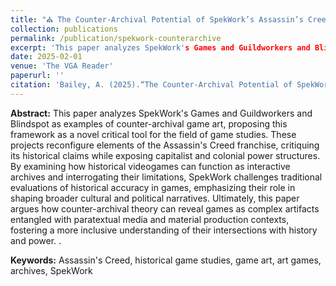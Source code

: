 ```yaml
---
title: "⛪ The Counter-Archival Potential of SpekWork’s Assassin’s Creed Art History (forthcoming)"
collection: publications
permalink: /publication/spekwork-counterarchive
excerpt: 'This paper analyzes SpekWork's Games and Guildworkers and Blindspot as examples of counter-archival game art, proposing this framework as a novel critical tool for the field of game studies. These projects reconfigure elements of the Assassin's Creed franchise, critiquing its historical claims while exposing capitalist and colonial power structures.'
date: 2025-02-01
venue: 'The VGA Reader'
paperurl: ''
citation: 'Bailey, A. (2025).“The Counter-Archival Potential of SpekWork’s Assassin’s Creed Art History.” In <i>The Video Game Art Reader</i>, Volume 5, The VGA Gallery and Amherst College Press.'
---
```


<b>Abstract:</b> This paper analyzes SpekWork's Games and Guildworkers and Blindspot as examples of counter-archival game art, proposing this framework as a novel critical tool for the field of game studies. These projects reconfigure elements of the Assassin's Creed franchise, critiquing its historical claims while exposing capitalist and colonial power structures. By examining how historical videogames can function as interactive archives and interrogating their limitations, SpekWork challenges traditional evaluations of historical accuracy in games, emphasizing their role in shaping broader cultural and political narratives. Ultimately, this paper argues how counter-archival theory can reveal games as complex artifacts entangled with paratextual media and material production contexts, fostering a more inclusive understanding of their intersections with history and power.
.

<b>Keywords:</b> Assassin's Creed, historical game studies, game art, art games, archives, SpekWork 

